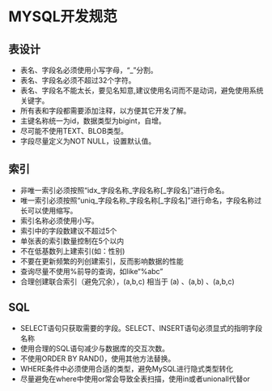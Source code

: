 # MYSQL开发规范
## 表设计
- 表名、字段名必须使用小写字母，“_”分割。
- 表名、字段名必须不超过32个字符。
- 表名、字段名不能太长，要见名知意,建议使用名词而不是动词，避免使用系统关键字。
- 所有表和字段都需要添加注释，以方便其它开发了解。
- 主键名称统一为id，数据类型为bigint，自增。
- 尽可能不使用TEXT、BLOB类型。
- 字段尽量定义为NOT NULL，设置默认值。
## 索引
- 非唯一索引必须按照“idx_字段名称_字段名称[_字段名]”进行命名。
- 唯一索引必须按照“uniq_字段名称_字段名称[_字段名]”进行命名，字段名称过长可以使用缩写。
- 索引名称必须使用小写。
- 索引中的字段数建议不超过5个
- 单张表的索引数量控制在5个以内
- 不在低基数列上建索引(如：性别)
- 不要在更新频繁的列创建索引，反而影响数据的性能
- 查询尽量不使用%前导的查询，如like“%abc”
- 合理创建联合索引（避免冗余），(a,b,c) 相当于 (a) 、(a,b) 、(a,b,c)
## SQL
- SELECT语句只获取需要的字段。SELECT、INSERT语句必须显式的指明字段名称
- 使用合理的SQL语句减少与数据库的交互次数。
- 不使用ORDER BY RAND()，使用其他方法替换。
- WHERE条件中必须使用合适的类型，避免MySQL进行隐式类型转化
- 尽量避免在where中使用or常会导致全表扫描，使用in或者unionall代替or